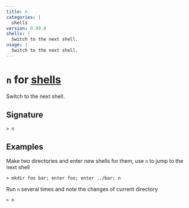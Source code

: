 ```yaml
---
title: n
categories: |
  shells
version: 0.99.0
shells: |
  Switch to the next shell.
usage: |
  Switch to the next shell.
---
```


# `n` for [shells](/commands/categories/shells.md)

<div class='command-title'>Switch to the next shell.</div>

## Signature

```> n ```

## Examples

Make two directories and enter new shells for them, use `n` to jump to the next shell
```nu
> mkdir foo bar; enter foo; enter ../bar; n

```

Run `n` several times and note the changes of current directory
```nu
> n

```
